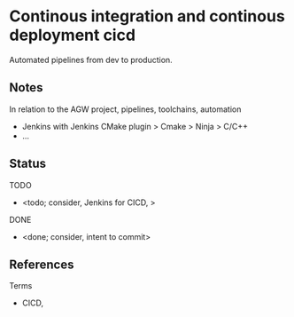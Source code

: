 # Continous integration and continous deployment cicd

Automated pipelines from dev to production. 

## Notes

In relation to the AGW project, pipelines, toolchains, automation
* Jenkins with Jenkins CMake plugin > Cmake > Ninja > C/C++
* ... 

## Status
TODO
* <todo; consider, Jenkins for CICD, >

DONE
* <done; consider, intent to commit>

## References

Terms
* CICD, 